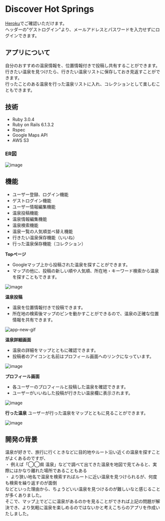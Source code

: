 # Discover Hot Springs

[Heroku](https://dihotsprings-8487653a13cb.herokuapp.com/)でご確認いただけます。<br>
ヘッダーの"ゲストログイン"より、メールアドレスとパスワードを入力せずにログインできます。

## アプリについて
自分のおすすめの温泉情報を、位置情報付きで投稿し共有することができます。<br>
行きたい温泉を見つけたら、行きたい温泉リストに保存しておき見返すことができます。<br>
行ったことのある温泉を行った温泉リストに入れ、コレクションとして楽しむこともできます。

## 技術
* Ruby 3.0.4
* Ruby on Rails 6.1.3.2
* Rspec
* Google Maps API
* AWS S3

### ER図    

![image](https://github.com/daichi-23/hot_spring_app/blob/main/app/assets/images/readme/app-ER.png)

## 機能
* ユーザー登録、ログイン機能
* ゲストログイン機能
* ユーザー情報編集機能
* 温泉投稿機能
* 温泉情報編集機能
* 温泉検索機能
* 温泉一覧の人気順並べ替え機能
* 行きたい温泉保存機能（いいね）
* 行った温泉保存機能（コレクション）

**Topページ**
* Googleマップ上から投稿された温泉を探すことができます。
* マップの他に、投稿の新しい順や人気順、所在地・キーワード検索から温泉を探すこともできます。

![image](https://github.com/daichi-23/hot_spring_app/blob/main/app/assets/images/readme/app-top.png)

**温泉投稿**
* 温泉を位置情報付きで投稿できます。
* 所在地の検索後マップのピンを動かすことができるので、温泉の正確な位置情報を共有できます。

![app-new-gif](https://github.com/daichi-23/hot_spring_app/assets/150008295/208aa4ca-2f9a-4a95-9313-0706fa713985)

**温泉詳細画面**
* 温泉の詳細をマップとともに確認できます。
* 投稿者のアイコンと名前はプロフィール画面へのリンクになっています。

![image](https://github.com/daichi-23/hot_spring_app/blob/main/app/assets/images/readme/app-details.png)

**プロフィール画面**
* 各ユーザーのプロフィールと投稿した温泉を確認できます。
* ユーザーがいいねした投稿が行きたい温泉欄に表示されます。

![image](https://github.com/daichi-23/hot_spring_app/blob/main/app/assets/images/readme/app-profile.png)

**行った温泉**
ユーザーが行った温泉をマップとともに見ることができます。

![image](https://github.com/daichi-23/hot_spring_app/blob/main/app/assets/images/readme/app-collection.png)

## 開発の背景
温泉が好きで、旅行に行くときなどに目的地やルート沿い近くの温泉を探すことがよくあるのですが、<br>
・ 例えば「◯◯県 温泉」などで調べて出てきた温泉を地図で見てみると、実際にはかなり離れた場所であることもある<br>
・ より狭い地名で温泉を検索すればルートに近い温泉を見つけられるが、何度も検索を繰り返すのが面倒<br>
などといった理由から、ちょうどいい温泉を見つけるのが難しいなと感じることが多くありました。<br>
そこで、マップ上でどこに温泉があるのかを見ることができれば上記の問題が解決でき、より気軽に温泉を楽しめるのではないかと考えこちらのアプリを作成いたしました。
